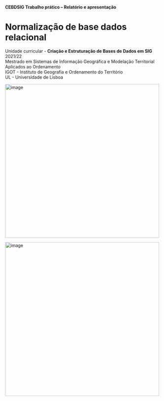<B>CEBDSIG Trabalho prático – Relatório e apresentação</B><br>
# Normalização de base dados relacional
Unidade curricular - <B>Criação e Estruturação de Bases de Dados em SIG</B> 2021/22<br>
Mestrado em Sistemas de Informação Geográfica e Modelação Territorial Aplicados ao Ordenamento<br>
IGOT - Instituto de Geografia e Ordenamento do Território<br>
UL - Universidade de Lisboa<br>
<p></p>

<p></p>
<img src="trab2_presentation1.png" alt="image" width="" height="500">
<p></p>
<img src="trab2_presentation2.png" alt="image" width="" height="500">
